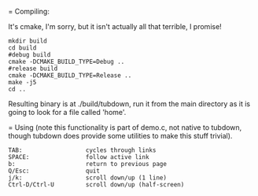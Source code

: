 
= Compiling:

It's cmake, I'm sorry, but it isn't actually all that terrible, I promise!

```
mkdir build
cd build
#debug build
cmake -DCMAKE_BUILD_TYPE=Debug ..
#release build
cmake -DCMAKE_BUILD_TYPE=Release ..
make -j5
cd ..
```

Resulting binary is at ./build/tubdown, run it from the main directory as it is going to look for a file called 'home'.


= Using (note this functionality is part of demo.c, not native to tubdown, though tubdown does provide some utilities to make this stuff trivial).

```
TAB:                  cycles through links
SPACE:                follow active link
b:                    return to previous page
Q/Esc:                quit
j/k:                  scroll down/up (1 line)
Ctrl-D/Ctrl-U         scroll down/up (half-screen)
```

